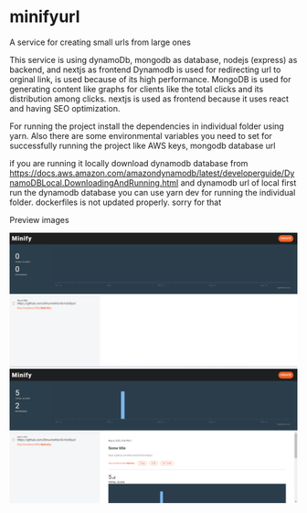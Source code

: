 # minifyurl
A service for creating small urls from large ones

This service is using dynamoDb, mongodb as database, nodejs (express) as backend, and nextjs as frontend
Dynamodb is used for redirecting url to orginal link, is used because of its high performance.
MongoDB is used for generating content like graphs for clients like the total clicks and its distribution among clicks.
nextjs is used as frontend because it uses react and having SEO optimization.

For running the project install the dependencies in individual folder using yarn.
Also there are some environmental variables you need to set for successfully running the project like AWS keys, mongodb database url

if you are running it locally
download dynamodb database from https://docs.aws.amazon.com/amazondynamodb/latest/developerguide/DynamoDBLocal.DownloadingAndRunning.html
and dynamodb url of local
first run the dynamodb database
you can use yarn dev for running the individual folder.
dockerfiles is not updated properly. sorry for that

Preview images

![Preview image 2](/preview-2.png)
![Preview image 3](/preview-3.png)
